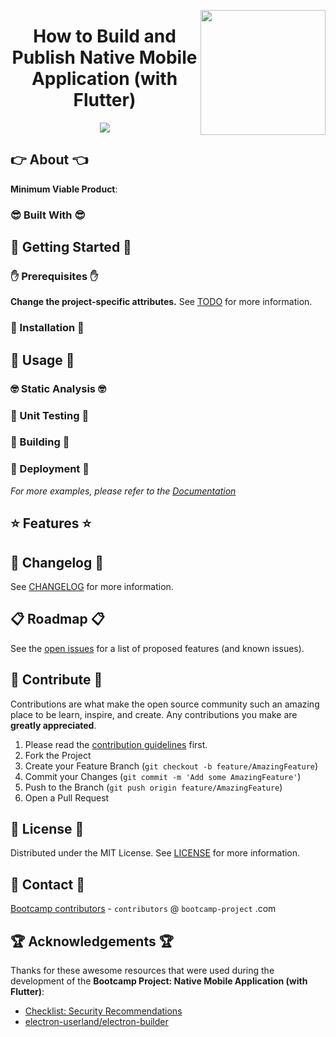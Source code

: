 <a href="https://bootcamp-project.com/" target="_blank"><img src="https://bootcamp-project.com/images/logo.png" align="right" height="200" /></a>

<h1 align="center">How to Build and Publish Native Mobile Application (with Flutter)</h1>

<div align="center">
<img src="https://img.shields.io/badge/Bootcamp-Project-blue?style=for-the-badge" />
</div>

## 👉 About 👈

**Minimum Viable Product**:

### 😎 Built With 😎

## 📖 Getting Started 📖

### ✋ Prerequisites ✋

**Change the project-specific attributes.** See [TODO](TODO.md) for more information.

### 💪 Installation 💪

## 🚀 Usage 🚀

### 🤓 Static Analysis 🤓

### 🧐 Unit Testing 🧐

### 🤩 Building 🤩

### 🥳 Deployment 🥳

_For more examples, please refer to the [Documentation](https://rtfm.page)_

## ⭐️ Features ⭐️

## 📑 Changelog 📑

See [CHANGELOG](CHANGELOG) for more information.

## 📋 Roadmap 📋

See the [open issues](https://gitlab.com/the-bootcamp-project/mobile-application/-/issues) for a list of proposed features (and known issues).

## 🤝 Contribute 🤝

Contributions are what make the open source community such an amazing place to be learn, inspire, and create. Any contributions you make are **greatly appreciated**.

1. Please read the [contribution guidelines](docs/_media/code_of_conduct.md) first.
2. Fork the Project
3. Create your Feature Branch (`git checkout -b feature/AmazingFeature`)
4. Commit your Changes (`git commit -m 'Add some AmazingFeature'`)
5. Push to the Branch (`git push origin feature/AmazingFeature`)
6. Open a Pull Request

## 📜 License 📜

Distributed under the MIT License. See [LICENSE](LICENSE) for more information.

## 💌 Contact 💌

[Bootcamp contributors](https://bootcamp-project.com/) - `contributors` @ `bootcamp-project` .com

## 🏆 Acknowledgements 🏆

Thanks for these awesome resources that were used during the development of the **Bootcamp Project: Native Mobile Application (with Flutter)**:

- [Checklist: Security Recommendations](https://www.electronjs.org/docs/latest/tutorial/security#checklist-security-recommendations)
- [electron-userland/electron-builder](https://github.com/electron-userland/electron-builder)
